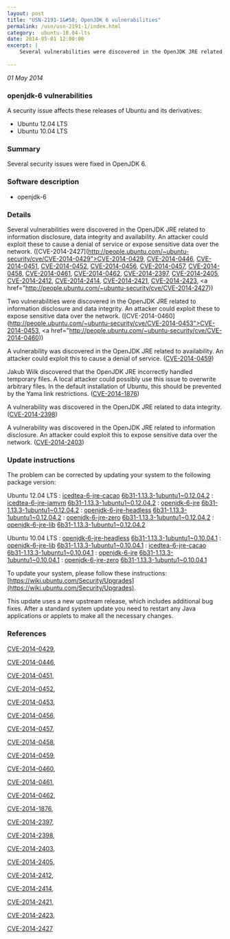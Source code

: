 ```yaml
---
layout: post
title: "USN-2191-1&#58; OpenJDK 6 vulnerabilities"
permalink: /usn/usn-2191-1/index.html
category:  ubuntu-10.04-lts
date: 2014-05-01 12:00:00
excerpt: |
    Several vulnerabilities were discovered in the OpenJDK JRE related to information disclosure, data integrity and availability. An attacker could exploit these to cause a denial of service or expose sensitive data over the network. ([CVE-2014-2427](http://people.ubuntu.com/~ubuntu-security/cve/CVE-2014-0429">CVE-2014-0429</a>, <a href="http://people.ubuntu.com/~ubuntu-security/cve/CVE-2014-0446">CVE-2014-0446</a>, <a href="http://people.ubuntu.com/~ubuntu-security/cve/CVE-2014-0451">CVE-2014-0451</a>, <a href="http://people.ubuntu.com/~ubuntu-security/cve/CVE-2014-0452">CVE-2014-0452</a>, <a href="http://people.ubuntu.com/~ubuntu-security/cve/CVE-2014-0456">CVE-2014-0456</a>, <a href="http://people.ubuntu.com/~ubuntu-security/cve/CVE-2014-0457">CVE-2014-0457</a>, <a href="http://people.ubuntu.com/~ubuntu-security/cve/CVE-2014-0458">CVE-2014-0458</a>, <a href="http://people.ubuntu.com/~ubuntu-security/cve/CVE-2014-0461">CVE-2014-0461</a>, <a href="http://people.ubuntu.com/~ubuntu-security/cve/CVE-2014-0462">CVE-2014-0462</a>, <a href="http://people.ubuntu.com/~ubuntu-security/cve/CVE-2014-2397">CVE-2014-2397</a>, <a href="http://people.ubuntu.com/~ubuntu-security/cve/CVE-2014-2405">CVE-2014-2405</a>, <a href="http://people.ubuntu.com/~ubuntu-security/cve/CVE-2014-2412">CVE-2014-2412</a>, <a href="http://people.ubuntu.com/~ubuntu-security/cve/CVE-2014-2414">CVE-2014-2414</a>, <a href="http://people.ubuntu.com/~ubuntu-security/cve/CVE-2014-2421">CVE-2014-2421</a>, <a href="http://people.ubuntu.com/~ubuntu-security/cve/CVE-2014-2423">CVE-2014-2423</a>, <a href="http://people.ubuntu.com/~ubuntu-security/cve/CVE-2014-2427))
    
--- 
```

 
 

*01 May 2014*

### openjdk-6 vulnerabilities

A security issue affects these releases of Ubuntu and its derivatives:

* Ubuntu 12.04 LTS
* Ubuntu 10.04 LTS

### Summary

Several security issues were fixed in OpenJDK 6. 

### Software description

* openjdk-6 

### Details

Several vulnerabilities were discovered in the OpenJDK JRE related to information disclosure, data integrity and availability. An attacker could exploit these to cause a denial of service or expose sensitive data over the network. ([CVE-2014-2427](http://people.ubuntu.com/~ubuntu-security/cve/CVE-2014-0429">CVE-2014-0429</a>, <a href="http://people.ubuntu.com/~ubuntu-security/cve/CVE-2014-0446">CVE-2014-0446</a>, <a href="http://people.ubuntu.com/~ubuntu-security/cve/CVE-2014-0451">CVE-2014-0451</a>, <a href="http://people.ubuntu.com/~ubuntu-security/cve/CVE-2014-0452">CVE-2014-0452</a>, <a href="http://people.ubuntu.com/~ubuntu-security/cve/CVE-2014-0456">CVE-2014-0456</a>, <a href="http://people.ubuntu.com/~ubuntu-security/cve/CVE-2014-0457">CVE-2014-0457</a>, <a href="http://people.ubuntu.com/~ubuntu-security/cve/CVE-2014-0458">CVE-2014-0458</a>, <a href="http://people.ubuntu.com/~ubuntu-security/cve/CVE-2014-0461">CVE-2014-0461</a>, <a href="http://people.ubuntu.com/~ubuntu-security/cve/CVE-2014-0462">CVE-2014-0462</a>, <a href="http://people.ubuntu.com/~ubuntu-security/cve/CVE-2014-2397">CVE-2014-2397</a>, <a href="http://people.ubuntu.com/~ubuntu-security/cve/CVE-2014-2405">CVE-2014-2405</a>, <a href="http://people.ubuntu.com/~ubuntu-security/cve/CVE-2014-2412">CVE-2014-2412</a>, <a href="http://people.ubuntu.com/~ubuntu-security/cve/CVE-2014-2414">CVE-2014-2414</a>, <a href="http://people.ubuntu.com/~ubuntu-security/cve/CVE-2014-2421">CVE-2014-2421</a>, <a href="http://people.ubuntu.com/~ubuntu-security/cve/CVE-2014-2423">CVE-2014-2423</a>, <a href="http://people.ubuntu.com/~ubuntu-security/cve/CVE-2014-2427))

Two vulnerabilities were discovered in the OpenJDK JRE related to information disclosure and data integrity. An attacker could exploit these to expose sensitive data over the network. ([CVE-2014-0460](http://people.ubuntu.com/~ubuntu-security/cve/CVE-2014-0453">CVE-2014-0453</a>, <a href="http://people.ubuntu.com/~ubuntu-security/cve/CVE-2014-0460))

A vulnerability was discovered in the OpenJDK JRE related to availability. An attacker could exploit this to cause a denial of service. ([CVE-2014-0459](http://people.ubuntu.com/~ubuntu-security/cve/CVE-2014-0459))

Jakub Wilk discovered that the OpenJDK JRE incorrectly handled temporary files. A local attacker could possibly use this issue to overwrite arbitrary files. In the default installation of Ubuntu, this should be prevented by the Yama link restrictions. ([CVE-2014-1876](http://people.ubuntu.com/~ubuntu-security/cve/CVE-2014-1876))

A vulnerability was discovered in the OpenJDK JRE related to data integrity. ([CVE-2014-2398](http://people.ubuntu.com/~ubuntu-security/cve/CVE-2014-2398))

A vulnerability was discovered in the OpenJDK JRE related to information disclosure. An attacker could exploit this to expose sensitive data over the network. ([CVE-2014-2403](http://people.ubuntu.com/~ubuntu-security/cve/CVE-2014-2403)) 

### Update instructions

The problem can be corrected by updating your system to the following package version:

Ubuntu 12.04 LTS
 : [icedtea-6-jre-cacao](https://launchpad.net/ubuntu/+source/openjdk-6) <span> [6b31-1.13.3-1ubuntu1~0.12.04.2](https://launchpad.net/ubuntu/+source/openjdk-6/6b31-1.13.3-1ubuntu1~0.12.04.2) </span> 
 : [icedtea-6-jre-jamvm](https://launchpad.net/ubuntu/+source/openjdk-6) <span> [6b31-1.13.3-1ubuntu1~0.12.04.2](https://launchpad.net/ubuntu/+source/openjdk-6/6b31-1.13.3-1ubuntu1~0.12.04.2) </span> 
 : [openjdk-6-jre](https://launchpad.net/ubuntu/+source/openjdk-6) <span> [6b31-1.13.3-1ubuntu1~0.12.04.2](https://launchpad.net/ubuntu/+source/openjdk-6/6b31-1.13.3-1ubuntu1~0.12.04.2) </span> 
 : [openjdk-6-jre-headless](https://launchpad.net/ubuntu/+source/openjdk-6) <span> [6b31-1.13.3-1ubuntu1~0.12.04.2](https://launchpad.net/ubuntu/+source/openjdk-6/6b31-1.13.3-1ubuntu1~0.12.04.2) </span> 
 : [openjdk-6-jre-zero](https://launchpad.net/ubuntu/+source/openjdk-6) <span> [6b31-1.13.3-1ubuntu1~0.12.04.2](https://launchpad.net/ubuntu/+source/openjdk-6/6b31-1.13.3-1ubuntu1~0.12.04.2) </span> 
 : [openjdk-6-jre-lib](https://launchpad.net/ubuntu/+source/openjdk-6) <span> [6b31-1.13.3-1ubuntu1~0.12.04.2](https://launchpad.net/ubuntu/+source/openjdk-6/6b31-1.13.3-1ubuntu1~0.12.04.2) </span> 

Ubuntu 10.04 LTS
 : [openjdk-6-jre-headless](https://launchpad.net/ubuntu/+source/openjdk-6) <span> [6b31-1.13.3-1ubuntu1~0.10.04.1](https://launchpad.net/ubuntu/+source/openjdk-6/6b31-1.13.3-1ubuntu1~0.10.04.1) </span> 
 : [openjdk-6-jre-lib](https://launchpad.net/ubuntu/+source/openjdk-6) <span> [6b31-1.13.3-1ubuntu1~0.10.04.1](https://launchpad.net/ubuntu/+source/openjdk-6/6b31-1.13.3-1ubuntu1~0.10.04.1) </span> 
 : [icedtea-6-jre-cacao](https://launchpad.net/ubuntu/+source/openjdk-6) <span> [6b31-1.13.3-1ubuntu1~0.10.04.1](https://launchpad.net/ubuntu/+source/openjdk-6/6b31-1.13.3-1ubuntu1~0.10.04.1) </span> 
 : [openjdk-6-jre](https://launchpad.net/ubuntu/+source/openjdk-6) <span> [6b31-1.13.3-1ubuntu1~0.10.04.1](https://launchpad.net/ubuntu/+source/openjdk-6/6b31-1.13.3-1ubuntu1~0.10.04.1) </span> 
 : [openjdk-6-jre-zero](https://launchpad.net/ubuntu/+source/openjdk-6) <span> [6b31-1.13.3-1ubuntu1~0.10.04.1](https://launchpad.net/ubuntu/+source/openjdk-6/6b31-1.13.3-1ubuntu1~0.10.04.1) </span> 

To update your system, please follow these instructions: [https://wiki.ubuntu.com/Security/Upgrades](https://wiki.ubuntu.com/Security/Upgrades).

This update uses a new upstream release, which includes additional bug fixes. After a standard system update you need to restart any Java applications or applets to make all the necessary changes. 

### References

 
 [CVE-2014-0429](http://people.ubuntu.com/~ubuntu-security/cve/CVE-2014-0429), 

 [CVE-2014-0446](http://people.ubuntu.com/~ubuntu-security/cve/CVE-2014-0446), 

 [CVE-2014-0451](http://people.ubuntu.com/~ubuntu-security/cve/CVE-2014-0451), 

 [CVE-2014-0452](http://people.ubuntu.com/~ubuntu-security/cve/CVE-2014-0452), 

 [CVE-2014-0453](http://people.ubuntu.com/~ubuntu-security/cve/CVE-2014-0453), 

 [CVE-2014-0456](http://people.ubuntu.com/~ubuntu-security/cve/CVE-2014-0456), 

 [CVE-2014-0457](http://people.ubuntu.com/~ubuntu-security/cve/CVE-2014-0457), 

 [CVE-2014-0458](http://people.ubuntu.com/~ubuntu-security/cve/CVE-2014-0458), 

 [CVE-2014-0459](http://people.ubuntu.com/~ubuntu-security/cve/CVE-2014-0459), 

 [CVE-2014-0460](http://people.ubuntu.com/~ubuntu-security/cve/CVE-2014-0460), 

 [CVE-2014-0461](http://people.ubuntu.com/~ubuntu-security/cve/CVE-2014-0461), 

 [CVE-2014-0462](http://people.ubuntu.com/~ubuntu-security/cve/CVE-2014-0462), 

 [CVE-2014-1876](http://people.ubuntu.com/~ubuntu-security/cve/CVE-2014-1876), 

 [CVE-2014-2397](http://people.ubuntu.com/~ubuntu-security/cve/CVE-2014-2397), 

 [CVE-2014-2398](http://people.ubuntu.com/~ubuntu-security/cve/CVE-2014-2398), 

 [CVE-2014-2403](http://people.ubuntu.com/~ubuntu-security/cve/CVE-2014-2403), 

 [CVE-2014-2405](http://people.ubuntu.com/~ubuntu-security/cve/CVE-2014-2405), 

 [CVE-2014-2412](http://people.ubuntu.com/~ubuntu-security/cve/CVE-2014-2412), 

 [CVE-2014-2414](http://people.ubuntu.com/~ubuntu-security/cve/CVE-2014-2414), 

 [CVE-2014-2421](http://people.ubuntu.com/~ubuntu-security/cve/CVE-2014-2421), 

 [CVE-2014-2423](http://people.ubuntu.com/~ubuntu-security/cve/CVE-2014-2423), 

 [CVE-2014-2427](http://people.ubuntu.com/~ubuntu-security/cve/CVE-2014-2427)
 

